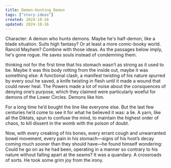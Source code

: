 ```yaml
---
title: Demon-Hunting Demon
tags: ["story-ideas"]
created: 2024-10-16
updated: 2024-10-16
---
```


Character: A demon who hunts demons. Maybe he's half-demon, like a blade situation. Suits high fantasy? Or at least a more comic-booky world. Rancid Mayhem? Combine with those ideas. As the passages below imply, he's gone rogue. He saves souls instead of condemning them.

thinking not for the first time that his stomach wasn’t as strong as it used to be. Maybe it was this body rotting from the inside out, maybe it was something else: A functional clash, a manifest twisting of his nature spurred by every soul he saved, a knife twisting in flesh until it made a wound that could never heal. The Powers made a lot of noise about the consquences of denying one’s purpose, which they claimed were particularly woeful for demons of the Lower Circles. Demons like him.

For a long time he’d bought the line like everyone else. But the last few centuries he’d come to see it for what he believed it was: a lie. A yarn, like all the Diktats, spun to confuse the mind, to maintain the highest order of chaos, to kill dissent in the womb with the poison of doubt.

Now, with every creaking of his bones, every errant cough and unwarranted bowel movement, every pain in his stomach—signs of his host’s decay coming much sooner than they should have—he found himself wondering: Could he go on as he had been, operating in a manner so contrary to his nature without falling apart at the seams? It was a quandary. A crossroads of sorts. He took some grim joy from the irony.
